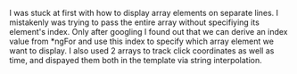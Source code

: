 I was stuck at first with how to display array elements on separate lines. I mistakenly was trying to pass the entire array without specifiying its element's index. Only after googling I found out that we can derive an index value from *ngFor and use this index to specify which array element we want to display. I also used 2 arrays to track click coordinates as well as time, and dispayed them both in the template via string interpolation.

